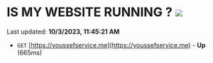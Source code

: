 # IS MY WEBSITE RUNNING ? [![](https://img.shields.io/static/v1?label=Sponsor&message=%E2%9D%A4&logo=GitHub&color=%23fe8e86)](https://github.com/sponsors/<username>)

Last updated: **10/3/2023, 11:45:21 AM**

- `GET` [https://youssefservice.me](https://youssefservice.me) - **Up** (665ms)
